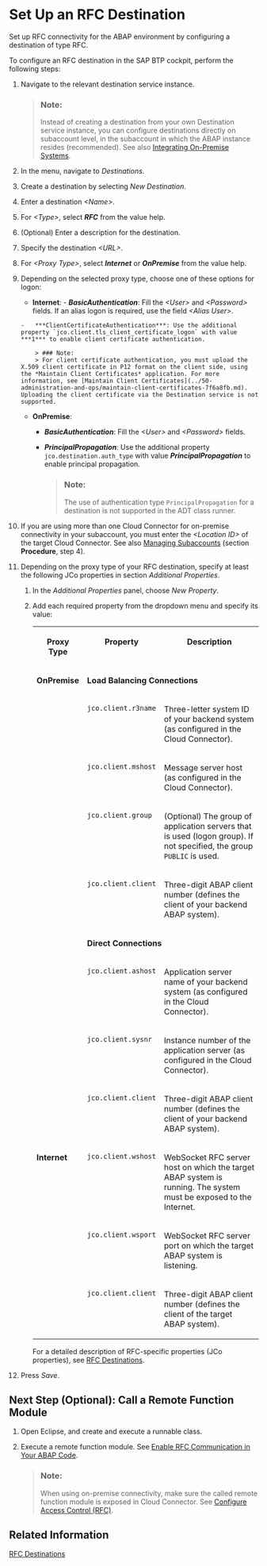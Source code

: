<!-- loioa69e99c457a54ff881adcff843eea950 -->

# Set Up an RFC Destination

Set up RFC connectivity for the ABAP environment by configuring a destination of type RFC.

To configure an RFC destination in the SAP BTP cockpit, perform the following steps:

1.  Navigate to the relevant destination service instance.

    > ### Note:  
    > Instead of creating a destination from your own Destination service instance, you can configure destinations directly on subaccount level, in the subaccount in which the ABAP instance resides \(recommended\). See also [Integrating On-Premise Systems](integrating-on-premise-systems-c95327f.md).

2.  In the menu, navigate to *Destinations*.
3.  Create a destination by selecting *New Destination*.
4.  Enter a destination *<Name\>*.
5.  For *<Type\>*, select ***RFC*** from the value help.
6.  \(Optional\) Enter a description for the destination.
7.  Specify the destination *<URL\>*.
8.  For *<Proxy Type\>*, select ***Internet*** or ***OnPremise*** from the value help.
9.  Depending on the selected proxy type, choose one of these options for logon:
    -    **Internet**:
        -   ***BasicAuthentication***: Fill the *<User\>* and *<Password\>* fields. If an alias logon is required, use the field *<Alias User\>*.

        -   ***ClientCertificateAuthentication***: Use the additional property `jco.client.tls_client_certificate_logon` with value ***1*** to enable client certificate authentication.

            > ### Note:  
            > For client certificate authentication, you must upload the X.509 client certificate in P12 format on the client side, using the *Maintain Client Certificates* application. For more information, see [Maintain Client Certificates](../50-administration-and-ops/maintain-client-certificates-7f6a8fb.md). Uploading the client certificate via the Destination service is not supported.


    -   **OnPremise**:
        -   ***BasicAuthentication***: Fill the *<User\>* and *<Password\>* fields.

        -   ***PrincipalPropagation***: Use the additional property `jco.destination.auth_type` with value ***PrincipalPropagation*** to enable principal propagation.

            > ### Note:  
            > The use of authentication type `PrincipalPropagation` for a destination is not supported in the ADT class runner.



10. If you are using more than one Cloud Connector for on-premise connectivity in your subaccount, you must enter the *<Location ID\>* of the target Cloud Connector. See also [Managing Subaccounts](https://help.sap.com/viewer/cca91383641e40ffbe03bdc78f00f681/Cloud/en-US/f16df12fab9f4fe1b8a4122f0fd54b6e.html) \(section **Procedure**, step 4\).
11. Depending on the proxy type of your RFC destination, specify at least the following JCo properties in section *Additional Properties*.
    1.  In the *Additional Properties* panel, choose *New Property*.
    2.  Add each required property from the dropdown menu and specify its value:


        <table>
        <tr>
        <th valign="top">

        Proxy Type


        
        </th>
        <th valign="top">

        Property


        
        </th>
        <th valign="top">

        Description


        
        </th>
        </tr>
        <tr>
        <td valign="top" rowspan="9">

        **OnPremise**


        
        </td>
        <td valign="top" colspan="2">

        **Load Balancing Connections**


        
        </td>
        </tr>
        <tr>
        <td valign="top">

        `jco.client.r3name`


        
        </td>
        <td valign="top">

        Three-letter system ID of your backend system \(as configured in the Cloud Connector\).


        
        </td>
        </tr>
        <tr>
        <td valign="top">

        `jco.client.mshost`


        
        </td>
        <td valign="top">

        Message server host \(as configured in the Cloud Connector\).


        
        </td>
        </tr>
        <tr>
        <td valign="top">

        `jco.client.group`


        
        </td>
        <td valign="top">

        \(Optional\) The group of application servers that is used \(logon group\). If not specified, the group `PUBLIC` is used.


        
        </td>
        </tr>
        <tr>
        <td valign="top">

        `jco.client.client`


        
        </td>
        <td valign="top">

        Three-digit ABAP client number \(defines the client of your backend ABAP system\).


        
        </td>
        </tr>
        <tr>
        <td valign="top" colspan="2">

        **Direct Connections** 


        
        </td>
        </tr>
        <tr>
        <td valign="top">

        `jco.client.ashost`


        
        </td>
        <td valign="top">

        Application server name of your backend system \(as configured in the Cloud Connector\).


        
        </td>
        </tr>
        <tr>
        <td valign="top">

        `jco.client.sysnr`


        
        </td>
        <td valign="top">

        Instance number of the application server \(as configured in the Cloud Connector\).


        
        </td>
        </tr>
        <tr>
        <td valign="top">

        `jco.client.client`


        
        </td>
        <td valign="top">

        Three-digit ABAP client number \(defines the client of your backend ABAP system\).


        
        </td>
        </tr>
        <tr>
        <td valign="top" rowspan="3">

        **Internet**


        
        </td>
        <td valign="top">

        `jco.client.wshost`


        
        </td>
        <td valign="top">

        WebSocket RFC server host on which the target ABAP system is running. The system must be exposed to the Internet.


        
        </td>
        </tr>
        <tr>
        <td valign="top">

        `jco.client.wsport`


        
        </td>
        <td valign="top">

        WebSocket RFC server port on which the target ABAP system is listening.


        
        </td>
        </tr>
        <tr>
        <td valign="top">

        `jco.client.client`


        
        </td>
        <td valign="top">

        Three-digit ABAP client number \(defines the client of the target ABAP system\).


        
        </td>
        </tr>
        </table>
        
        For a detailed description of RFC-specific properties \(JCo properties\), see [RFC Destinations](https://help.sap.com/viewer/cca91383641e40ffbe03bdc78f00f681/Cloud/en-US/238d027c154541f597201a0002713c86.html).


12. Press *Save*.



<a name="loioa69e99c457a54ff881adcff843eea950__section_hgj_1sk_4jb"/>

## Next Step \(Optional\): Call a Remote Function Module

1.  Open Eclipse, and create and execute a runnable class.
2.  Execute a remote function module. See [Enable RFC Communication in Your ABAP Code](enable-rfc-communication-in-your-abap-code-bbbd142.md).

    > ### Note:  
    > When using on-premise connectivity, make sure the called remote function module is exposed in Cloud Connector. See [Configure Access Control \(RFC\)](https://help.sap.com/viewer/cca91383641e40ffbe03bdc78f00f681/Cloud/en-US/ca5868997e48468395cf0ca4882f5783.html).




## Related Information

[RFC Destinations](https://help.sap.com/viewer/cca91383641e40ffbe03bdc78f00f681/Cloud/en-US/238d027c154541f597201a0002713c86.html)

